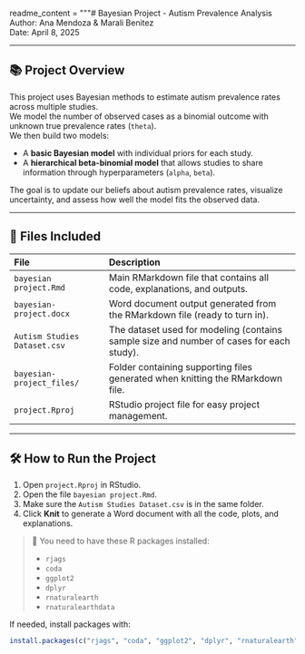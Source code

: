 readme_content = """# Bayesian Project - Autism Prevalence Analysis
Author: Ana Mendoza & Marali Benitez  
Date: April 8, 2025

---

## 📚 Project Overview

This project uses Bayesian methods to estimate autism prevalence rates across multiple studies.  
We model the number of observed cases as a binomial outcome with unknown true prevalence rates (`theta`).  
We then build two models:
- A **basic Bayesian model** with individual priors for each study.
- A **hierarchical beta-binomial model** that allows studies to share information through hyperparameters (`alpha`, `beta`).

The goal is to update our beliefs about autism prevalence rates, visualize uncertainty, and assess how well the model fits the observed data.

---

## 📂 Files Included

| File | Description |
|:---|:---|
| `bayesian project.Rmd` | Main RMarkdown file that contains all code, explanations, and outputs. |
| `bayesian-project.docx` | Word document output generated from the RMarkdown file (ready to turn in). |
| `Autism Studies Dataset.csv` | The dataset used for modeling (contains sample size and number of cases for each study). |
| `bayesian-project_files/` | Folder containing supporting files generated when knitting the RMarkdown file. |
| `project.Rproj` | RStudio project file for easy project management. |

---

## 🛠 How to Run the Project

1. Open `project.Rproj` in RStudio.
2. Open the file `bayesian project.Rmd`.
3. Make sure the `Autism Studies Dataset.csv` is in the same folder.
4. Click **Knit** to generate a Word document with all the code, plots, and explanations.

> 📌 You need to have these R packages installed:
> - `rjags`
> - `coda`
> - `ggplot2`
> - `dplyr`
> - `rnaturalearth`
> - `rnaturalearthdata`

If needed, install packages with:

```r
install.packages(c("rjags", "coda", "ggplot2", "dplyr", "rnaturalearth", "rnaturalearthdata"))
